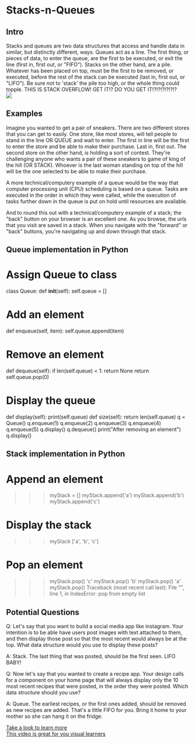 # Stacks-n-Queues

## Intro

Stacks and queues are two data structures that access and handle data in similar, but distinctly different, ways. Queues act as a line. The first thing, or pieces of data, to enter the queue, are the first to be executed, or exit the line (first in, first out, or "FIFO"). Stacks on the other hand, are a pile. Whatever has been placed on top, must be the first to be removed, or executed, before the rest of the stack can be executed (last in, first out, or "LIFO"). Be sure not to 'stack' the pile too high, or the whole thing could topple. THIS IS STACK OVERFLOW! GET IT!? DO YOU GET IT!?!?!?!?!?!?<br/>
![](https://4cawmi2va33i3w6dek1d7y1m-wpengine.netdna-ssl.com/wp-content/uploads/2018/07/Computer-science-fundamentals_6.1.png)

## Examples

Imagine you wanted to get a pair of sneakers. There are two different stores that you can get to easily. One store, like most stores, will tell people to stand in the line OR QUEUE and wait to enter. The first in line will be the first to enter the store and be able to make their purchase. Last in, first out. The second store on the other hand, is holding a sort of contest. They're challenging anyone who wants a pair of these sneakers to game of king of the hill (OR STACK). Whoever is the last woman standing on top of the hill will be the one selected to be able to make their purchase.

A more technical/computery example of a queue would be the way that computer processing unit (CPU) scheduling is based on a queue. Tasks are executed in the order in which they were called, while the execution of tasks further down in the queue is put on hold until resources are available.

And to round this out with a technical/computery example of a stack; the "back" button on your browser is an excellent one. As you browse, the urls that you visit are saved in a stack. When you navigate with the "forward" or "back" buttons, you're navigating up and down through that stack.

## Queue implementation in Python
# Assign Queue to class
class Queue:
    def __init__(self):
        self.queue = []
# Add an element
   def enqueue(self, item):
        self.queue.append(item)
# Remove an element
   def dequeue(self):
        if len(self.queue) < 1:
            return None
        return self.queue.pop(0)
# Display  the queue
   def display(self):
        print(self.queue)
    def size(self):
        return len(self.queue)
q = Queue()
q.enqueue(1)
q.enqueue(2)
q.enqueue(3)
q.enqueue(4)
q.enqueue(5)
q.display()
q.dequeue()
print("After removing an element")
q.display()
<br/>
## Stack implementation in Python
# Append an element
>>> myStack = []
>>> myStack.append('a')
>>> myStack.append('b')
>>> myStack.append('c')
# Display the stack
>>> myStack
['a', 'b', 'c']
# Pop an element
>>> myStack.pop()
'c'
>>> myStack.pop()
'b'
>>> myStack.pop()
'a'
>>> myStack.pop()
Traceback (most recent call last):
  File "<console>", line 1, in <module>
IndexError: pop from empty list

## Potential Questions

Q: Let's say that you want to build a social media app like instagram. Your intention is to be able have users post images with text attached to them, and then display those post so that the most recent would always be at the top. What data structure would you use to display these posts?

A: Stack. The last thing that was posted, should be the first seen. LIFO BABY!

Q: Now let's say that you wanted to create a recipe app. Your design calls for a component on your home page that will always display only the 10 most recent recipes that were posted, in the order they were posted. Which data structure should you use?

A: Queue. The earliest recipes, or the first ones added, should be removed as new recipes are added. That's a little FIFO for you. Bring it home to your mother so she can hang it on the fridge.

[Take a look to learn more](https://everythingcomputerscience.com/discrete_mathematics/Stacks_and_Queues.html)<br/>
[This video is great for you visual learners](https://www.youtube.com/watch?v=wjI1WNcIntg)
